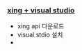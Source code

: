 ### [xing + visual studio](https://github.com/bluestronica/bluestronica.github.io/blob/main/CPP/xing_win32_guide_01.md)
- xing api 다운로드
- visual stdio 설치
- 
